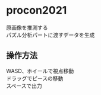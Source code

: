 # procon2021
原画像を推測する<br>
パズル分析パートに渡すデータを生成<br>
## 操作方法
WASD、ホイールで視点移動<br>
ドラッグでピースの移動<br>
スペースで出力<br>

